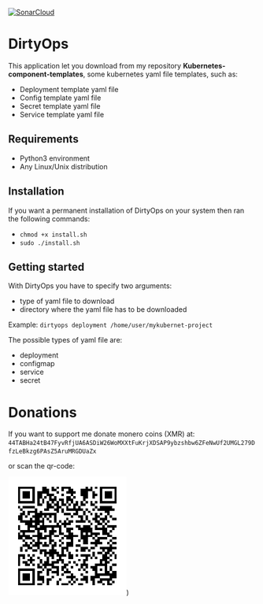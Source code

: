 [![SonarCloud](https://sonarcloud.io/images/project_badges/sonarcloud-white.svg)](https://sonarcloud.io/dashboard?id=FrancescoDiSalesGithub_DirtyOps)
# DirtyOps 

This application let you download from my repository **Kubernetes-component-templates**, some kubernetes yaml file templates, such as:

* Deployment template yaml file
* Config template yaml file
* Secret template yaml file
* Service template yaml file

## Requirements

* Python3 environment
* Any Linux/Unix distribution

## Installation

If you want a permanent installation of DirtyOps on your system then ran the following commands:

* `chmod +x install.sh`
* `sudo ./install.sh`

## Getting started

With DirtyOps you have to specify two arguments:
* type of yaml file to download
* directory where the yaml file has to be downloaded

Example:
`dirtyops deployment /home/user/mykubernet-project`

The possible types of yaml file are:
* deployment
* configmap
* service
* secret


# Donations

If you want to support me donate monero coins (XMR) at:
`44TABHa24tB47FyvRfjUA6ASDiW26WoMXXtFuKrjXDSAP9ybzshbw6ZFeNwUf2UMGL279DfzLeBkzg6PAsZ5AruMRGDUaZx`

or scan the qr-code:

![monero wallet address](https://github.com/FrancescoDiSalesGithub/FrancescoDiSalesGithub/blob/main/qrcode))

